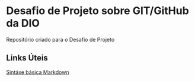 # Desafio de Projeto sobre GIT/GitHub da DIO
Repositório criado para o Desafio de Projeto

## Links Úteis
[Sintáxe básica Markdown](https://www.markdownguide.org/basic-syntax/)
